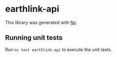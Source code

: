 # earthlink-api

This library was generated with [Nx](https://nx.dev).

## Running unit tests

Run `nx test earthlink-api` to execute the unit tests.
